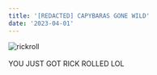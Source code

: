 ```yaml
---
title: '[REDACTED] CAPYBARAS GONE WILD'
date: '2023-04-01'
---
```


![rickroll](https://user-images.githubusercontent.com/89952087/230283663-97d79052-e8a1-4e7d-85b8-214b3a3f0eae.gif)\
\
YOU JUST GOT RICK ROLLED LOL
